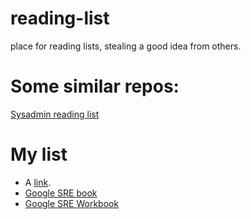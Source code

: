 # reading-list
place for reading lists, stealing a good idea from others.

# Some similar repos:

[Sysadmin reading list][1]

[1]: https://github.com/unixorn/sysadmin-reading-list/blob/master/README.md "Title"

# My list
* A [link](http://example.com "Title").
* [Google SRE book](https://landing.google.com/sre/sre-book/toc/index.html "Google SRE book")
* [Google SRE Workbook](https://landing.google.com/sre/workbook/toc/ "the SRE Workbook")
